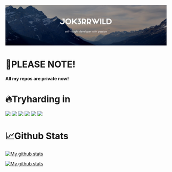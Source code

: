 

<!--
**J0k3rrWild/J0k3rrWild** is a ✨ _special_ ✨ repository because its `README.md` (this file) appears on your GitHub profile.

Here are some ideas to get you started:

- 🔭 I’m currently working on ...
- 🌱 I’m currently learning ...
- 👯 I’m looking to collaborate on ...
- 🤔 I’m looking for help with ...
- 💬 Ask me about ...
- 📫 How to reach me: ...
- 😄 Pronouns: ...
- ⚡ Fun fact: ...
-->

![banner](https://github.com/J0k3rrWild/J0k3rrWild/blob/master/Mountain%20Landscape%20Photography%20Etsy%20Banner(1).png)

# 📢PLEASE NOTE!
<b>All my repos are private now!</b>

# 🔥Tryharding in
![](https://img.shields.io/badge/MySQL-00000F?style=for-the-badge&logo=mysql&logoColor=white) ![](https://img.shields.io/badge/Ubuntu-E95420?style=for-the-badge&logo=ubuntu&logoColor=white) ![](https://img.shields.io/badge/Python-14354C?style=for-the-badge&logo=python&logoColor=white) ![](https://img.shields.io/badge/PHP-777BB4?style=for-the-badge&logo=php&logoColor=white) ![](https://img.shields.io/badge/Laravel-FF2D20?style=for-the-badge&logo=laravel&logoColor=white) ![](https://img.shields.io/badge/GitHub-100000?style=for-the-badge&logo=github&logoColor=white)

# 📈Github Stats
[![My github stats](https://github-readme-stats.vercel.app/api/top-langs/?username=J0k3rrWild&theme=blue-green)](https://github.com/J0k3rrWild)

[![My github stats](https://github-readme-stats.vercel.app/api?username=J0k3rrWild&theme=blue-green)](https://github.com/J0k3rrWild)

